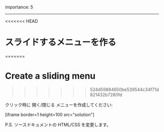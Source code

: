 importance: 5

---

<<<<<<< HEAD
# スライドするメニューを作る
=======
# Create a sliding menu
>>>>>>> 524d59884650be539544c34f71d821432b7280fd

クリック時に 開く/閉じる メニューを作成してください:

[iframe border=1 height=100 src="solution"]

P.S. ソースドキュメントの HTML/CSS を変更します。
